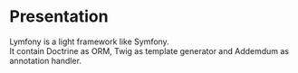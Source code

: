 Presentation
=========

Lymfony is a light framework like Symfony.  
It contain Doctrine as ORM, Twig as template generator and Addemdum as annotation handler.
